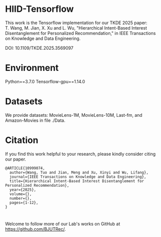 # HIID-Tensorflow
This work is the Tensorflow implementation for our TKDE 2025 paper:      
T. Wang, M. Jian, X. Xu and L. Wu, "Hierarchical Intent-Based Interest Disentanglement for Personalized Recommendation," in IEEE Transactions on Knowledge and Data Engineering.

DOI: 10.1109/TKDE.2025.3569097

# Environment
Python==3.7.0
Tensorflow-gpu==1.14.0

# Datasets
We provide datasets: MovieLens-1M, MovieLens-10M, Last-fm, and Amazon-Movies in file ./Data. 

# Citation
If you find this work helpful to your research, please kindly consider citing our paper.

```
@ARTICLE{10999074,
  author={Wang, Tuo and Jian, Meng and Xu, Xinyi and Wu, Lifang},
  journal={IEEE Transactions on Knowledge and Data Engineering},
  title={Hierarchical Intent-Based Interest Disentanglement for Personalized Recommendation}, 
  year={2025},
  volume={},
  number={}, 
  pages={1-12},
}
```

# 
Welcome to follow more of our Lab's works on GitHub at https://github.com/BJUTRec/.
